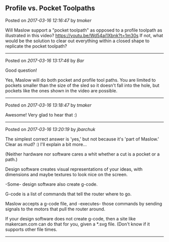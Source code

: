 ## Profile vs. Pocket Toolpaths
Posted on *2017-03-16 12:16:47* by *tmaker*

Will Maslow support a "pocket toolpath" as opposed to a profile toolpath as illustrated in this video? https://youtu.be/Wd54ai1Xbnk?t=1m30s If not, what would be the solution to clear out everything within a closed shape to replicate the pocket toolpath?

---

Posted on *2017-03-16 13:17:46* by *Bar*

Good question!

Yes, Maslow will do both pocket and profile tool paths. You are limited to pockets smaller than the size of the sled so it doesn't fall into the hole, but pockets like the ones shown in the video are possible.

---

Posted on *2017-03-16 13:18:47* by *tmaker*

Awesome!  Very glad to hear that :)

---

Posted on *2017-03-16 13:20:19* by *jbarchuk*

The simplest correct answer is 'yes,' but not because it's 'part of Maslow.' Clear as mud? :) I'll explain a bit more...

(Neither hardware nor software cares a whit whether a cut is a pocket or a path.)

Design software creates visual representations of your ideas, with dimensions and maybe textures to look nice on the screen.

-Some- design software also create g-code.

G-code is a list of commands that tell the router where to go.

Maslow accepts a g-code file, and -executes- those commands by sending signals to the motors that pull the router around.

If your design software does not create g-code, then a site like makercam.com can do that for you, given a *.svg file. (Don't know if it supports other file times.

---

